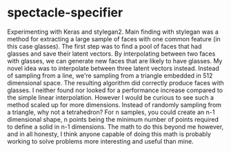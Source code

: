# spectacle-specifier
Experimenting with Keras and stylegan2. Main finding with stylegan was a method for extracting a large sample of faces with one common feature (in this case glasses). The first step was to find a
pool of faces that had glasses and save their latent vectors. By interpolating between two faces with glasses, we can generate new faces that are likely to have glasses. My novel idea was 
to interpolate between three latent vectors instead. Instead of sampling from a line, we're sampling from a triangle embedded in 512 dimensional space. The resulting algorithm did correctly produce faces with glasses. 
I neither found nor looked for a performance increase compared to the simple linear interpolation. However I would be curious to see such a method scaled up for more dimensions. Instead of randomly sampling from a triangle,
why not a tetrahedron? For n samples, you could create an n-1 dimensional shape, n points being the minimum number of points required to define a solid in n-1 dimensions. The math to do this beyond me however, and in all
honesty, I think anyone capable of doing this math is probably working to solve problems more interesting and useful than mine. 